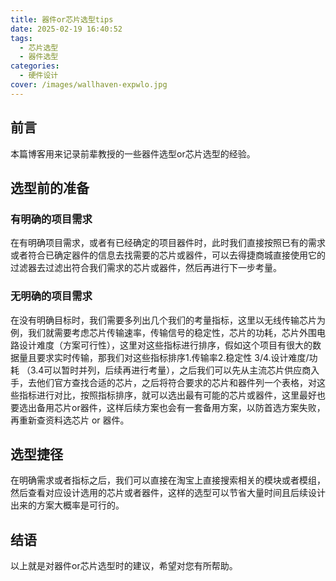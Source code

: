 ```yaml
---
title: 器件or芯片选型tips
date: 2025-02-19 16:40:52
tags:
  - 芯片选型
  - 器件选型
categories:
  - 硬件设计     
cover: /images/wallhaven-expwlo.jpg
---
```

## 前言
本篇博客用来记录前辈教授的一些器件选型or芯片选型的经验。
## 选型前的准备
### 有明确的项目需求
在有明确项目需求，或者有已经确定的项目器件时，此时我们直接按照已有的需求或者符合已确定器件的信息去找需要的芯片或器件，可以去得捷商城直接使用它的过滤器去过滤出符合我们需求的芯片或器件，然后再进行下一步考量。
### 无明确的项目需求
在没有明确目标时，我们需要多列出几个我们的考量指标，这里以无线传输芯片为例，我们就需要考虑芯片传输速率，传输信号的稳定性，芯片的功耗，芯片外围电路设计难度（方案可行性），这里对这些指标进行排序，假如这个项目有很大的数据量且要求实时传输，那我们对这些指标排序1.传输率2.稳定性 3/4.设计难度/功耗 （3.4可以暂时并列，后续再进行考量），之后我们可以先从主流芯片供应商入手，去他们官方查找合适的芯片，之后将符合要求的芯片和器件列一个表格，对这些指标进行对比，按照指标排序，就可以选出最有可能的芯片或器件，这里最好也要选出备用芯片or器件，这样后续方案也会有一套备用方案，以防首选方案失败，再重新查资料选芯片 or 器件。
## 选型捷径
在明确需求或者指标之后，我们可以直接在淘宝上直接搜索相关的模块或者模组，然后查看对应设计选用的芯片或者器件，这样的选型可以节省大量时间且后续设计出来的方案大概率是可行的。

## 结语
以上就是对器件or芯片选型时的建议，希望对您有所帮助。